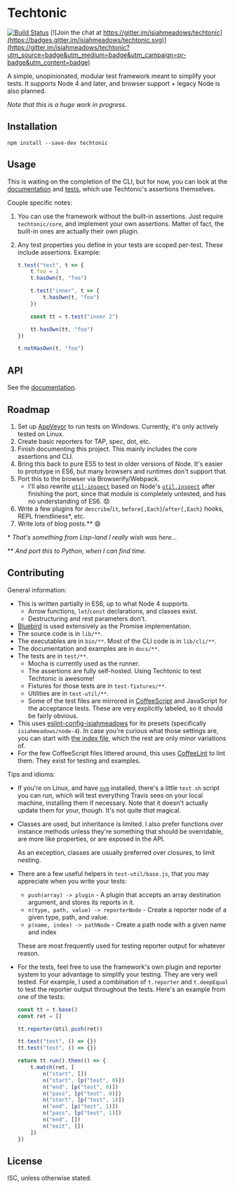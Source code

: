 # Techtonic

[![Build Status](https://travis-ci.org/isiahmeadows/techtonic.svg?branch=master)](https://travis-ci.org/isiahmeadows/techtonic) [![Join the chat at https://gitter.im/isiahmeadows/techtonic](https://badges.gitter.im/isiahmeadows/techtonic.svg)](https://gitter.im/isiahmeadows/techtonic?utm_source=badge&utm_medium=badge&utm_campaign=pr-badge&utm_content=badge)

A simple, unopinionated, modular test framework meant to simplify your tests. It supports Node 4 and later, and browser support + legacy Node is also planned.

*Note that this is a huge work in progress.*

## Installation

```
npm install --save-dev techtonic
```

## Usage

This is waiting on the completion of the CLI, but for now, you can look at the [documentation](./docs/README.md) and [tests](./test/), which use Techtonic's assertions themselves.

Couple specific notes:

1. You can use the framework without the built-in assertions. Just require `techtonic/core`, and implement your own assertions. Matter of fact, the built-in ones are actually their own plugin.

2. Any test properties you define in your tests are scoped per-test. These include assertions. Example:

    ```js
    t.test("test", t => {
        t.foo = 1
        t.hasOwn(t, "foo")

        t.test("inner", t => {
            t.hasOwn(t, "foo")
        })

        const tt = t.test("inner 2")

        tt.hasOwn(tt, "foo")
    })

    t.notHasOwn(t, "foo")
    ```

## API

See the [documentation](./docs/README.md).

## Roadmap

1. Set up [AppVeyor](https://www.appveyor.com/) to run tests on Windows. Currently, it's only actively tested on Linux.
2. Create basic reporters for TAP, spec, dot, etc.
3. Finish documenting this project. This mainly includes the core assertions and CLI.
4. Bring this back to pure ES5 to test in older versions of Node. It's easier to prototype in ES6, but many browsers and runtimes don't support that.
5. Port this to the browser via Browserify/Webpack.
    - I'll also rewrite [`util-inspect`](https://www.npmjs.com/package/util-inspect) based on Node's [`util.inspect`](https://nodejs.org/api/util.html#util_util_inspect_object_options) after finishing the port, since that module is completely untested, and has no understanding of ES6. :worried:
6. Write a few plugins for `describe`/`it`, `before{,Each}`/`after{,Each}` hooks, REPL friendliness\*, etc.
7. Write lots of blog posts.\*\* :smile:

\* *That's something from Lisp-land I really wish was here...*

\*\* *And port this to Python, when I can find time.*

## Contributing

General information:

- This is written partially in ES6, up to what Node 4 supports.
    - Arrow functions, `let`/`const` declarations, and classes exist.
    - Destructuring and rest parameters don't.
- [Bluebird](http://bluebirdjs.com) is used extensively as the Promise implementation.
- The source code is in `lib/**`.
- The executables are in `bin/**`. Most of the CLI code is in `lib/cli/**`.
- The documentation and examples are in `docs/**`.
- The tests are in `test/**`.
    - Mocha is currently used as the runner.
    - The assertions are fully self-hosted. Using Techtonic to test Techtonic is awesome!
    - Fixtures for those tests are in `test-fixtures/**`.
    - Utilities are in `test-util/**`.
    - Some of the test files are mirrored in [CoffeeScript](http://coffeescript.org/) and JavaScript for the acceptance tests. These are very explicitly labeled, so it should be fairly obvious.
- This uses [eslint-config-isiahmeadows](https://npmjs.com/package/eslint-config-isiahmeadows) for its presets (specifically `isiahmeadows/node-4`). In case you're curious what those settings are, you can start with [the index file](https://github.com/isiahmeadows/eslint-config-isiahmeadows/blob/master/index.js), which the rest are only minor variations of.
- For the few CoffeeScript files littered around, this uses [CoffeeLint](http://www.coffeelint.org/) to lint them. They exist for testing and examples.

Tips and idioms:

- If you're on Linux, and have [`nvm`](https://github.com/creationix/nvm) installed, there's a little `test.sh` script you can run, which will test everything Travis sees on your local machine, installing them if necessary. Note that it doesn't actually update them for your, though. It's not quite *that* magical.

- Classes are used, but inheritance is limited. I also prefer functions over instance methods unless they're something that should be overridable, are more like properties, or are exposed in the API.

    As an exception, classes are usually preferred over closures, to limit nesting.

- There are a few useful helpers in `test-util/base.js`, that you may appreciate when you write your tests:

    - `push(array) -> plugin` - A plugin that accepts an array destination argument, and stores its reports in it.
    - `n(type, path, value) -> reporterNode` - Create a reporter node of a given type, path, and value.
    - `p(name, index) -> pathNode` - Create a path node with a given name and index

    These are most frequently used for testing reporter output for whatever reason.

- For the tests, feel free to use the framework's own plugin and reporter system to your advantage to simplify your testing. They are very well tested. For example, I used a combination of `t.reporter` and `t.deepEqual` to test the reporter output throughout the tests. Here's an example from one of the tests:

    ```js
    const tt = t.base()
    const ret = []

    tt.reporter(Util.push(ret))

    tt.test("test", () => {})
    tt.test("test", () => {})

    return tt.run().then(() => {
        t.match(ret, [
            n("start", [])
            n("start", [p("test", 0)])
            n("end", [p("test", 0)])
            n("pass", [p("test", 0)])
            n("start", [p("test", 1)])
            n("end", [p("test", 1)])
            n("pass", [p("test", 1)])
            n("end", [])
            n("exit", [])
        ])
    })
    ```

## License

ISC, unless otherwise stated.
